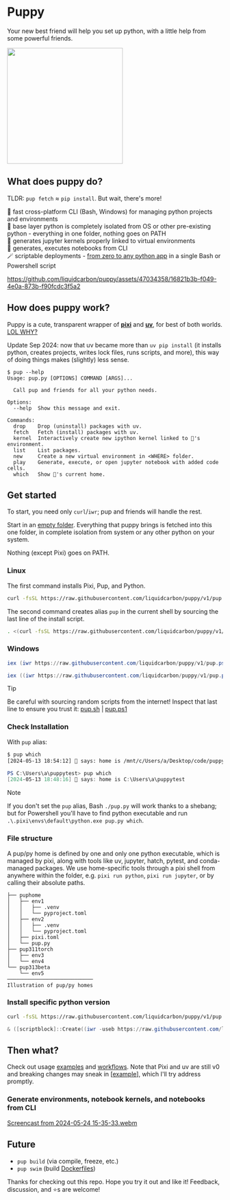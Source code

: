 # Puppy

Your new best friend will help you set up python, with a little help from some powerful friends.

<img src="https://github.com/liquidcarbon/puppy/assets/47034358/da604ebd-4ce3-4e5d-b88b-ef46de7367fc" width="270">

## What does puppy do?

TLDR: `pup fetch` ≈ `pip install`.  But wait, there's more!

🚀 fast cross-platform CLI (Bash, Windows) for managing python projects and environments  
🫧 base layer python is completely isolated from OS or other pre-existing python - everything in one folder, nothing goes on PATH  
🥜 generates jupyter kernels properly linked to virtual environments  
📔 generates, executes notebooks from CLI  
🪄 scriptable deployments - [from zero to any python app](https://github.com/liquidcarbon/puppy/actions/workflows/examples.yml) in a single Bash or Powershell script

https://github.com/liquidcarbon/puppy/assets/47034358/16821b3b-f049-4e0a-873b-f90fcdc3f5a2

## How does puppy work?

Puppy is a cute, transparent wrapper of **[pixi](https://github.com/prefix-dev/pixi)** and **[uv](https://github.com/astral-sh/uv)**, for best of both worlds.  
[LOL WHY?](https://github.com/liquidcarbon/puppy/discussions/1)

Update Sep 2024: now that uv became more than `uv pip install` (it installs python, creates projects, writes lock files, runs scripts, and more), this way of doing things makes (slightly) less sense.

```
$ pup --help
Usage: pup.py [OPTIONS] COMMAND [ARGS]...

  Call pup and friends for all your python needs.

Options:
  --help  Show this message and exit.

Commands:
  drop    Drop (uninstall) packages with uv.
  fetch   Fetch (install) packages with uv.
  kernel  Interactively create new ipython kernel linked to 🐶's environment.
  list    List packages.
  new     Create a new virtual environment in <WHERE> folder.
  play    Generate, execute, or open jupyter notebook with added code cells.
  which   Show 🐶's current home.
```

## Get started

To start, you need only `curl`/`iwr`; pup and friends will handle the rest.

Start in an [empty folder](#file-structure).  Everything that puppy brings is fetched into this one folder, in complete isolation from system or any other python on your system.

Nothing (except Pixi) goes on PATH.


### Linux

The first command installs Pixi, Pup, and Python.
```bash
curl -fsSL https://raw.githubusercontent.com/liquidcarbon/puppy/v1/pup.sh | bash
```

The second command creates alias `pup` in the current shell by sourcing the last line of the install script.
```bash
. <(curl -fsSL https://raw.githubusercontent.com/liquidcarbon/puppy/v1/pup.sh | tail -1)
```

### Windows

```powershell
iex (iwr https://raw.githubusercontent.com/liquidcarbon/puppy/v1/pup.ps1).Content
```

```powershell
iex ((iwr https://raw.githubusercontent.com/liquidcarbon/puppy/v1/pup.ps1).Content -split "`n")[-2]
```
> [!TIP] 
> Be careful with sourcing random scripts from the internet!  Inspect that last line to ensure you trust it: [pup.sh](https://github.com/liquidcarbon/puppy/blob/v1/pup.sh#L146) | [pup.ps1](https://github.com/liquidcarbon/puppy/blob/v1/pup.ps1#L157)

### Check Installation
With `pup` alias:

```bash
$ pup which
[2024-05-13 18:54:12] 🐶 says: home is /mnt/c/Users/a/Desktop/code/puppy513
```

```powershell
PS C:\Users\a\puppytest> pup which
[2024-05-13 18:48:16] 🐶 says: home is C:\Users\a\puppytest
```

> [!NOTE] 
> If you don't set the `pup` alias, Bash `./pup.py` will work thanks to a shebang; but for Powershell you'll have to find python executable and run `.\.pixi\envs\default\python.exe pup.py which`.

### File structure

A pup/py home is defined by one and only one python executable, which is managed by pixi,
along with tools like uv, jupyter, hatch, pytest, and conda-managed packages.
We use home-specific tools through a pixi shell from anywhere within the folder,
e.g. `pixi run python`, `pixi run jupyter`, or by calling their absolute paths.

```
├── puphome
│   ├── env1
│   │   ├── .venv
│   │   └── pyproject.toml
│   ├── env2
│   │   ├── .venv
│   │   └── pyproject.toml
│   ├── pixi.toml
│   └── pup.py
├── pup311torch
│   ├── env3
│   └── env4
└── pup313beta
    └── env5
────────────────────────────
Illustration of pup/py homes
```

### Install specific python version
```bash
curl -fsSL https://raw.githubusercontent.com/liquidcarbon/puppy/v1/pup.sh | bash -s 3.11
```

```powershell
& ([scriptblock]::Create((iwr -useb https://raw.githubusercontent.com/liquidcarbon/puppy/v1/pup.ps1).Content)) 3.11
```

## Then what?

Check out usage [examples](https://github.com/liquidcarbon/puppy/tree/main/examples) and [workflows](https://github.com/liquidcarbon/puppy/tree/main/.github/workflows).
Note that Pixi and uv are still v0 and breaking changes may sneak in [[example](https://github.com/prefix-dev/pixi/commit/766244ccaa25fcba79c17145f1cbc631e074d850)], which I'll try address promptly.

### Generate environments, notebook kernels, and notebooks from CLI

[Screencast from 2024-05-24 15-35-33.webm](https://github.com/liquidcarbon/puppy/assets/47034358/272aea05-01c6-49c9-ada2-180cfac08927)


## Future
- `pup build` (via compile, freeze, etc.)
- `pup swim` (build [Dockerfiles](https://huggingface.co/spaces/liquidcarbon/pup-fileserver))


Thanks for checking out this repo.  Hope you try it out and like it!  Feedback, discussion, and ⭐s are welcome!
